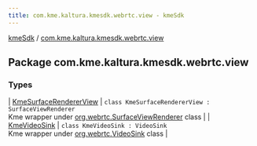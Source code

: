```yaml
---
title: com.kme.kaltura.kmesdk.webrtc.view - kmeSdk
---
```


[kmeSdk](../index.html) / [com.kme.kaltura.kmesdk.webrtc.view](./index.html)

## Package com.kme.kaltura.kmesdk.webrtc.view

### Types

| [KmeSurfaceRendererView](-kme-surface-renderer-view/index.html) | `class KmeSurfaceRendererView : SurfaceViewRenderer`<br>Kme wrapper under [org.webrtc.SurfaceViewRenderer](#) class |
| [KmeVideoSink](-kme-video-sink/index.html) | `class KmeVideoSink : VideoSink`<br>Kme wrapper under [org.webrtc.VideoSink](#) class |

